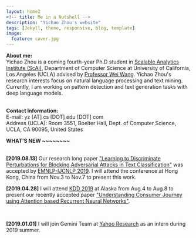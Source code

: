 ```yaml
---
layout: home2
<!-- title: Me in a Nutshell -->
description: "Yichao Zhou's website"
tags: [Jekyll, theme, responsive, blog, template]
image:
  feature: cover.jpg
---
```

<b>About me:</b><br>
Yichao Zhou is a coming fourth-year Ph.D student in <a href="https://scai.cs.ucla.edu/" target="_blank">Scalable Analytics Institute (ScAi)</a>, Department of Computer Science at University of California, Los Angeles (UCLA) advised by <a href="http://web.cs.ucla.edu/~weiwang/" target="_blank"> Professor Wei Wang</a>. Yichao Zhou's research interests focus on natural language processing and text mining. Currently, I am working on pattern detection and text generation tasks with deep language models.
 

<br>
<b>Contact Information:</b><br>
E-mail: yz [AT] cs [DOT] edu [DOT] com<br>
Address (UCLA): Room 3551, Boelter Hall, Dept. of Computer Science, UCLA, CA 90095, United States


<br />

<b> WHAT'S NEW ~~~~~~~~ </b>

<br />
<b>[2019.08.13]</b> Our research long paper <a href="" target="_blank">"Learning to Discriminate Perturbations for Blocking Adversarial Attacks in Text Classification"</a> was accepted by <a href="https://www.emnlp-ijcnlp2019.org/" target="_blank">EMNLP-IJCNLP 2019</a>. I will attend the conference at Hong Kong, China from Nov.3 to Nov.7 to present this work.

<br />

<b>[2019.04.28]</b> I will attend <a href="https://www.kdd.org/kdd2019/" target="_blank">KDD 2019</a> at Alaska from Aug.4 to Aug.8 to present our recently accepted paper <a href="https://research.yahoo.com/publications/9133/understanding-consumer-journey-using-attention-based-recurrent-neural-networks" target="_blank">"Understanding Consumer Journey using Attention based Recurrent Neural Networks"</a>. 

<br />

<b>[2019.01.01]</b> I will join Gemini Team at <a href="https://research.yahoo.com/" target="_blank">Yahoo Research</a> as an intern during 2019 summer. 







